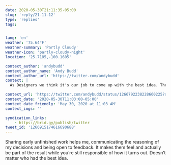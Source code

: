 ```yaml
---
date: 2020-05-30T21:11:35-05:00
slug: 'reply/21-11-12'
type: 'replies'
tags:


lang: 'en'
weather: '75.64°F'
weather-summary: 'Partly Cloudy'
weather-icon: 'partly-cloudy-night'
location: '25.7185,-100.1605'

context_author: 'andybudd'
context_author_name: 'Andy Budd'
context_author_url: 'https://twitter.com/andybudd'
context: |
  As Designers we think it's our job to come up with the best idea. The one that will best solve our users problems, and therefore our stakeholder problems. In truth our job is to come up with the least objectionable idea. The one we can safely navigate through the various gates.

context_url: 'https://twitter.com/andybudd/status/1266792238228660225?s=12'
context_date: '2020-05-30T11:03:00-05:00'
context_date_friendly: 'May 30, 2020 at 11:03 AM'
context_imgs: ''

syndication_links:
    - https://brid.gy/publish/twitter
tweet_id: '1266915174616690688'
---
```

Sharing early unfinished work helps me, communicating the reasoning of my decisions and being open to feedback. It makes them feel and actually be part of the result while you’re still responsible of how it turns out. Doesn’t matter who had the best idea.